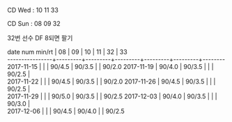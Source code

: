 CD Wed : 10 11 33

CD Sun : 08 09 32

32번 선수 DF 8되면 팔기

date num min/rt |    08   |    09   |    10   |    11   |    32   |    33  
----------------+---------+---------+---------+---------+---------+--------
2017-11-15      |         |         |  90/4.5 |  90/3.5 |         |  90/2.0
2017-11-19      |  90/4.0 |  90/3.5 |         |         |  90/2.5 |        
2017-11-22      |         |         |  90/4.5 |  90/3.5 |         |  90/2.0
2017-11-26      |  90/4.5 |  90/3.5 |         |         |  90/2.5 |        
2017-11-29      |         |         |  90/5.0 |  90/3.5 |         |  90/2.5
2017-12-03      |  90/4.0 |  90/3.5 |         |         |  90/3.0 |        
2017-12-06      |         |         |  90/4.5 |  90/4.0 |         |  90/2.5

